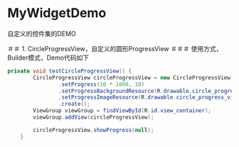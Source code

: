 # MyWidgetDemo
自定义的控件集的DEMO

＃＃ 1. CircleProgressView，自定义的圆形ProgressView
＃＃＃ 使用方式，Builder模式，Demo代码如下
```java
private void testCircleProgressView() {
        CircleProgressView circleProgressView = new CircleProgressView.Builder(this)
                .setProgress(10 * 1000, 10)
                .setProgressBackgroundResource(R.drawable.circle_progress_view_bg)
                .setProgressImageResource(R.drawable.circle_progress_view_progress)
                .create();
        ViewGroup viewGroup = findViewById(R.id.view_container);
        viewGroup.addView(circleProgressView);

        circleProgressView.showProgress(null);
    }
```
